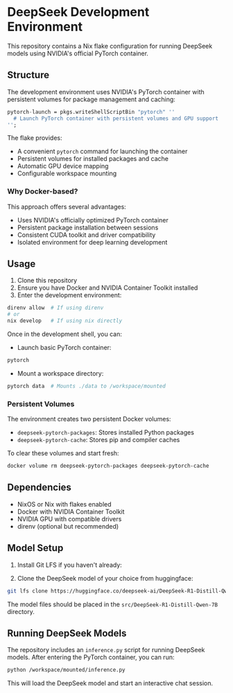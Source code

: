# DeepSeek Development Environment

This repository contains a Nix flake configuration for running DeepSeek models using NVIDIA's official PyTorch container.

## Structure

The development environment uses NVIDIA's PyTorch container with persistent volumes for package management and caching:

```nix
pytorch-launch = pkgs.writeShellScriptBin "pytorch" ''
  # Launch PyTorch container with persistent volumes and GPU support
'';
```

The flake provides:
- A convenient `pytorch` command for launching the container
- Persistent volumes for installed packages and cache
- Automatic GPU device mapping
- Configurable workspace mounting

### Why Docker-based?

This approach offers several advantages:
- Uses NVIDIA's officially optimized PyTorch container
- Persistent package installation between sessions
- Consistent CUDA toolkit and driver compatibility
- Isolated environment for deep learning development

## Usage

1. Clone this repository
2. Ensure you have Docker and NVIDIA Container Toolkit installed
3. Enter the development environment:
```bash
direnv allow  # If using direnv
# or
nix develop   # If using nix directly
```

Once in the development shell, you can:

- Launch basic PyTorch container:
```bash
pytorch
```

- Mount a workspace directory:
```bash
pytorch data  # Mounts ./data to /workspace/mounted
```

### Persistent Volumes

The environment creates two persistent Docker volumes:
- `deepseek-pytorch-packages`: Stores installed Python packages
- `deepseek-pytorch-cache`: Stores pip and compiler caches

To clear these volumes and start fresh:
```bash
docker volume rm deepseek-pytorch-packages deepseek-pytorch-cache
```

## Dependencies

- NixOS or Nix with flakes enabled
- Docker with NVIDIA Container Toolkit
- NVIDIA GPU with compatible drivers
- direnv (optional but recommended)

## Model Setup

1. Install Git LFS if you haven't already:

2. Clone the DeepSeek model of your choice from huggingface:
```bash
git lfs clone https://huggingface.co/deepseek-ai/DeepSeek-R1-Distill-Qwen-7B
```

The model files should be placed in the `src/DeepSeek-R1-Distill-Qwen-7B` directory.

## Running DeepSeek Models

The repository includes an `inference.py` script for running DeepSeek models. After entering the PyTorch container, you can run:

```bash
python /workspace/mounted/inference.py
```

This will load the DeepSeek model and start an interactive chat session.
